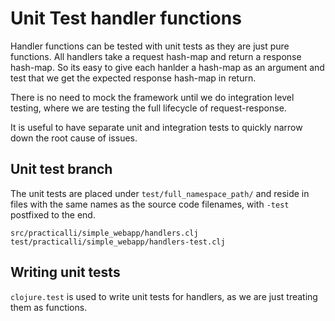 # Unit Test handler functions

Handler functions can be tested with unit tests as they are just pure functions.  All handlers take a request hash-map and return a response hash-map.  So its easy to give each hanlder a hash-map as an argument and test that we get the expected response hash-map in return.

There is no need to mock the framework until we do integration level testing, where we are testing the full lifecycle of request-response.

It is useful to have separate unit and integration tests to quickly narrow down the root cause of issues.

## Unit test branch

The unit tests are placed under `test/full_namespace_path/` and reside in files with the same names as the source code filenames, with `-test` postfixed to the end.

```shell
src/practicalli/simple_webapp/handlers.clj
test/practicalli/simple_webapp/handlers-test.clj
```

## Writing unit tests

`clojure.test` is used to write unit tests for handlers, as we are just treating them as functions.
